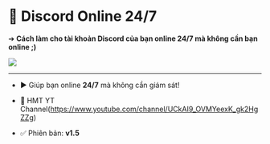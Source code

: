 # 🚀 Discord Online 24/7 

➔ **Cách làm cho tài khoản Discord của bạn online 24/7 mà không cần bạn online ;)**

<img src="https://raw.githubusercontent.com/HMT2008/Discord-Online-24-7/main/image.png"/>

---

- ▶️ Giúp bạn online **24/7** mà không cần giám sát!

- 🔔 HMT YT Channel(https://www.youtube.com/channel/UCkAI9_OVMYeexK_gk2HgZZg)

- ✅ Phiên bản: **v1.5**

